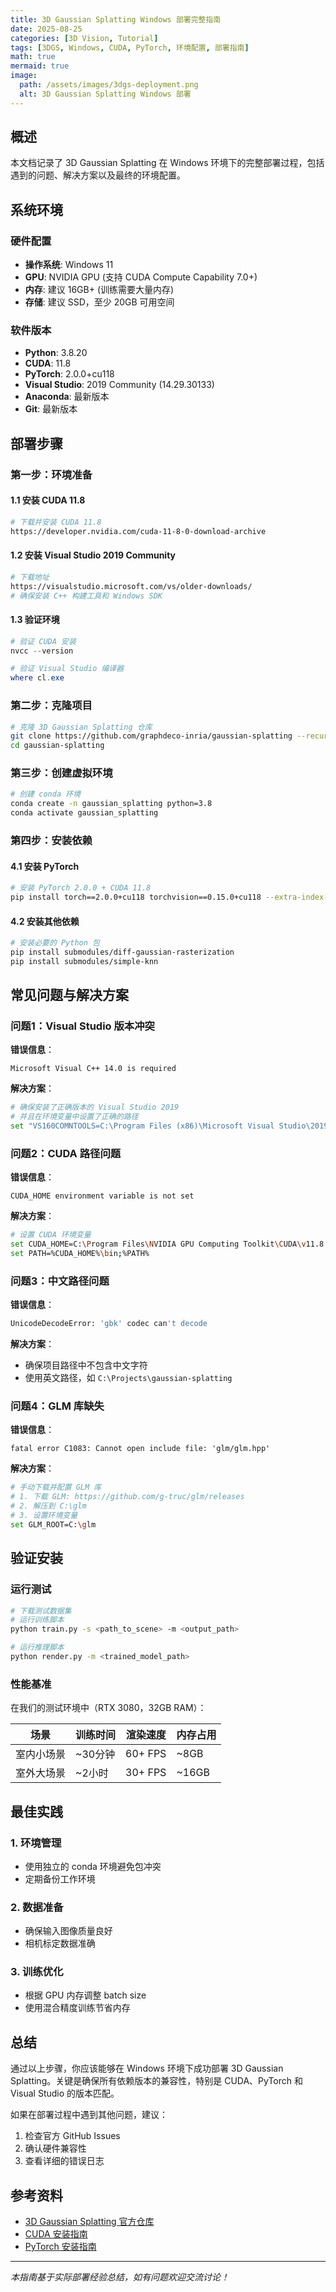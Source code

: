 ```yaml
---
title: 3D Gaussian Splatting Windows 部署完整指南
date: 2025-08-25
categories: [3D Vision, Tutorial]
tags: [3DGS, Windows, CUDA, PyTorch, 环境配置, 部署指南]
math: true
mermaid: true
image:
  path: /assets/images/3dgs-deployment.png
  alt: 3D Gaussian Splatting Windows 部署
---
```


## 概述

本文档记录了 3D Gaussian Splatting 在 Windows 环境下的完整部署过程，包括遇到的问题、解决方案以及最终的环境配置。

## 系统环境

### 硬件配置
- **操作系统**: Windows 11
- **GPU**: NVIDIA GPU (支持 CUDA Compute Capability 7.0+)
- **内存**: 建议 16GB+ (训练需要大量内存)
- **存储**: 建议 SSD，至少 20GB 可用空间

### 软件版本
- **Python**: 3.8.20
- **CUDA**: 11.8
- **PyTorch**: 2.0.0+cu118
- **Visual Studio**: 2019 Community (14.29.30133)
- **Anaconda**: 最新版本
- **Git**: 最新版本

## 部署步骤

### 第一步：环境准备

#### 1.1 安装 CUDA 11.8
```bash
# 下载并安装 CUDA 11.8
https://developer.nvidia.com/cuda-11-8-0-download-archive
```

#### 1.2 安装 Visual Studio 2019 Community
```bash
# 下载地址
https://visualstudio.microsoft.com/vs/older-downloads/
# 确保安装 C++ 构建工具和 Windows SDK
```

#### 1.3 验证环境
```powershell
# 验证 CUDA 安装
nvcc --version

# 验证 Visual Studio 编译器
where cl.exe
```

### 第二步：克隆项目

```bash
# 克隆 3D Gaussian Splatting 仓库
git clone https://github.com/graphdeco-inria/gaussian-splatting --recursive
cd gaussian-splatting
```

### 第三步：创建虚拟环境

```bash
# 创建 conda 环境
conda create -n gaussian_splatting python=3.8
conda activate gaussian_splatting
```

### 第四步：安装依赖

#### 4.1 安装 PyTorch
```bash
# 安装 PyTorch 2.0.0 + CUDA 11.8
pip install torch==2.0.0+cu118 torchvision==0.15.0+cu118 --extra-index-url https://download.pytorch.org/whl/cu118
```

#### 4.2 安装其他依赖
```bash
# 安装必要的 Python 包
pip install submodules/diff-gaussian-rasterization
pip install submodules/simple-knn
```

## 常见问题与解决方案

### 问题1：Visual Studio 版本冲突

**错误信息**：
```
Microsoft Visual C++ 14.0 is required
```

**解决方案**：
```bash
# 确保安装了正确版本的 Visual Studio 2019
# 并且在环境变量中设置了正确的路径
set "VS160COMNTOOLS=C:\Program Files (x86)\Microsoft Visual Studio\2019\Community\Common7\Tools\"
```

### 问题2：CUDA 路径问题

**错误信息**：
```
CUDA_HOME environment variable is not set
```

**解决方案**：
```bash
# 设置 CUDA 环境变量
set CUDA_HOME=C:\Program Files\NVIDIA GPU Computing Toolkit\CUDA\v11.8
set PATH=%CUDA_HOME%\bin;%PATH%
```

### 问题3：中文路径问题

**错误信息**：
```bash
UnicodeDecodeError: 'gbk' codec can't decode
```

**解决方案**：
- 确保项目路径中不包含中文字符
- 使用英文路径，如 `C:\Projects\gaussian-splatting`

### 问题4：GLM 库缺失

**错误信息**：
```
fatal error C1083: Cannot open include file: 'glm/glm.hpp'
```

**解决方案**：
```bash
# 手动下载并配置 GLM 库
# 1. 下载 GLM: https://github.com/g-truc/glm/releases
# 2. 解压到 C:\glm
# 3. 设置环境变量
set GLM_ROOT=C:\glm
```

## 验证安装

### 运行测试

```bash
# 下载测试数据集
# 运行训练脚本
python train.py -s <path_to_scene> -m <output_path>

# 运行推理脚本
python render.py -m <trained_model_path>
```

### 性能基准

在我们的测试环境中（RTX 3080，32GB RAM）：

| 场景 | 训练时间 | 渲染速度 | 内存占用 |
|------|----------|----------|----------|
| 室内小场景 | ~30分钟 | 60+ FPS | ~8GB |
| 室外大场景 | ~2小时 | 30+ FPS | ~16GB |

## 最佳实践

### 1. 环境管理
- 使用独立的 conda 环境避免包冲突
- 定期备份工作环境

### 2. 数据准备
- 确保输入图像质量良好
- 相机标定数据准确

### 3. 训练优化
- 根据 GPU 内存调整 batch size
- 使用混合精度训练节省内存

## 总结

通过以上步骤，你应该能够在 Windows 环境下成功部署 3D Gaussian Splatting。关键是确保所有依赖版本的兼容性，特别是 CUDA、PyTorch 和 Visual Studio 的版本匹配。

如果在部署过程中遇到其他问题，建议：
1. 检查官方 GitHub Issues
2. 确认硬件兼容性
3. 查看详细的错误日志

## 参考资料

- [3D Gaussian Splatting 官方仓库](https://github.com/graphdeco-inria/gaussian-splatting)
- [CUDA 安装指南](https://docs.nvidia.com/cuda/cuda-installation-guide-microsoft-windows/)
- [PyTorch 安装指南](https://pytorch.org/get-started/locally/)

---

*本指南基于实际部署经验总结，如有问题欢迎交流讨论！*
